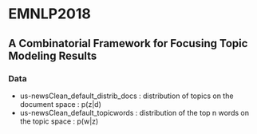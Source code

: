 # EMNLP2018
## A Combinatorial Framework for Focusing Topic Modeling Results
### Data

- us-newsClean_default_distrib_docs : distribution of topics on the document space : p(z|d)
- us-newsClean_default_topicwords : distribution of the top n words on the topic space : p(w|z)
